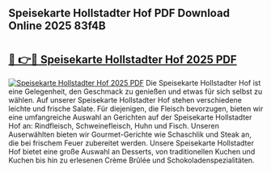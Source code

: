 ## Speisekarte Hollstadter Hof PDF Download Online 2025 83f4B

# <h2><a href="http://gcajrzj.nevu.top/?p=Speisekarte+Hollstadter+Hof">🔗 👉🔴 Speisekarte Hollstadter Hof 2025 PDF</a></h2>

[![Speisekarte Hollstadter Hof 2025 PDF](https://i.imgur.com/dBaPXMq.png)](http://gcajrzj.nevu.top/?p=Speisekarte+Hollstadter+Hof)
Die Speisekarte Hollstadter Hof ist eine Gelegenheit, den Geschmack zu genießen und etwas für sich selbst zu wählen. Auf unserer Speisekarte Hollstadter Hof stehen verschiedene leichte und frische Salate. Für diejenigen, die Fleisch bevorzugen, bieten wir eine umfangreiche Auswahl an Gerichten auf der Speisekarte Hollstadter Hof an: Rindfleisch, Schweinefleisch, Huhn und Fisch. Unseren Auserwählten bieten wir Gourmet-Gerichte wie Schaschlik und Steak an, die bei frischem Feuer zubereitet werden. Unsere Speisekarte Hollstadter Hof bietet eine große Auswahl an Desserts, von traditionellen Kuchen und Kuchen bis hin zu erlesenen Crème Brûlée und Schokoladenspezialitäten.
